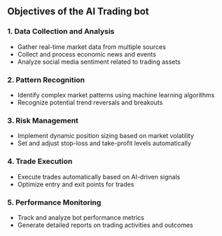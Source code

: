 ## Objectives of the AI Trading bot
### 1. Data Collection and Analysis
- Gather real-time market data from multiple sources
- Collect and process economic news and events
- Analyze social media sentiment related to trading assets

### 2. Pattern Recognition

- Identify complex market patterns using machine learning algorithms
- Recognize potential trend reversals and breakouts

### 3. Risk Management
- Implement dynamic position sizing based on market volatility
- Set and adjust stop-loss and take-profit levels automatically

### 4. Trade Execution
- Execute trades automatically based on AI-driven signals
- Optimize entry and exit points for trades


### 5. Performance Monitoring
- Track and analyze bot performance metrics
- Generate detailed reports on trading activities and outcomes

